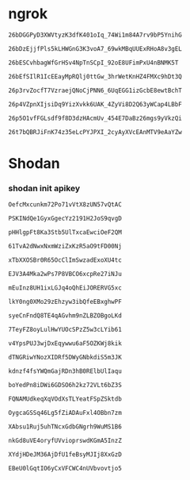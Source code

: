 # ngrok
```
26bDGGPyD3XWVtyzK3dfK401oIq_74Wi1m84A7rv9bP5YnihG
```
```
26bDzEjjfPls5kLHWGnG3K3voA7_69wkMBqUUExRHoA8v3gEL
```
```
26bESCvhbagWfGrHSv4NpTnSCpI_92oE8UFimPxU4nBNMK5T
```
```
26bEfSIlR1IcEEayMpRQlj0ttGw_3hrWetKnHZ4FMXc9hDt3Q
```
```
26p3rvZocfT7VzraejQNoCjPNN6_6UqEGG1izGcbE8ewtBchT
```
```
26p4VZpnXIjsiDq9YizXvkk6UAK_4ZyVi8D2Q63yWCap4LBbF
```
```
26p5O1vfFGLsdf9f8D3dzHAcmUv_454E7DaBz26mgs9yVkzQi
```
```
26t7bQBRJiFnK74z35eLcPYJPXI_2cyAyXVcEAnMTV9eAaYZw
```
# Shodan  
### shodan init apikey
```
OefcMxcunkm72Po71vVtX8zUN57vQtAC
```
```
PSKINdQe1GyxGgecYz2191H2JoS9qvgD
```
```
pHHlgpFt8Ka3Stb5UlTxcaEwciOeF2QM
```
```
61TvA2dNwxNxmWziZxKzR5aO9tFD00Nj
```
```
xTbXXOSBr0R65OcClImSwzadExoXU4tc
```
```
EJV3A4Mka2wPs7P8VBCO6xcpRe27iNJu
```
```
mEuInz8UH1ixLGJq4oQhEiJORERVG5xc
```
```
lkY0ng0XMo29zEhzyw3ibQfeEBxghwPF
```
```
syeCnFndQ8TE4qAGvhm9nZLBZOBgoLKd
```
```
7TeyFZ8oyLulHwYUOcSPzZ5w3cLYib61
```
```
v4YpsPUJ3wjDxEqywwu6aF5OZKWj8kik
```
```
dTNGRiwYNozXIDRf5DWyGNbkdiS5m3JK
```
```
kdnzf4fsYWQmGajRDn3hB0RElbUlIaqu
```
```
boYedPn8iDWi6GDSO6h2kz72VLt6bZ3S
```
```
FQNAMUdkeqXqVOdXsTLYeatFSpZSktdb
```
```
OygcaGSSq46Lg5fZiADAuFxl4OBbn7zm
```
```
XAbsu1Ruj5uhTNcxGdbGNgrh9WuMS1B6
```
```
nkGd8uVE4oryfUVvioprswdKGmA5InzZ
```
```
XYdjHDeJM36AjDfU1feBsyMJIj8XxGzD
```
```
EBeU0lGqtIO6yCxVFCWC4nUVbvovtjo5
```
